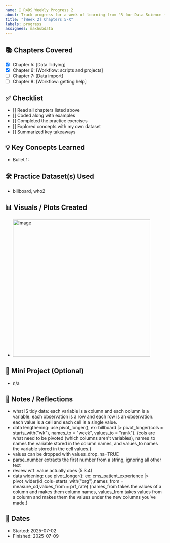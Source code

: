 ```yaml
---
name: 📘 R4DS Weekly Progress 2
about: Track progress for a week of learning from "R for Data Science (2e)"
title: "[Week 2] Chapters 5-X"
labels: progress
assignees: maxhubdata
---
```



## 📚 Chapters Covered
- [x] Chapter 5: [Data Tidying]
- [x] Chapter 6: [Workflow: scripts and projects]
- [ ] Chapter 7: [Data import]
- [ ] Chapter 8: [Workflow: getting help]

## ✅ Checklist

- [] Read all chapters listed above
- [] Coded along with examples
- [] Completed the practice exercises
- [] Explored concepts with my own dataset
- [] Summarized key takeaways

## 💡 Key Concepts Learned
- Bullet 1:

## 🛠️ Practice Dataset(s) Used
- billboard, who2

## 📊 Visuals / Plots Created
- <img width="434" alt="image" src="https://github.com/user-attachments/assets/89e3f5bb-9150-4530-a53a-ee909e3ead8b" />


## 🧪 Mini Project (Optional)
- n/a 

## 📝 Notes / Reflections
- what IS tidy data: each variable is a column and each column is a variable. each observation is a row and each row is an observation. each value is a cell and each cell is a single value. 
- data lengthening: use pivot_longer(), ex: billboard |> pivot_longer(cols = starts_with("wk"), names_to = "week", values_to = "rank"). {cols are what need to be pivoted (which columns aren't variables), names_to names the variable stored in the column names, and values_to names the variable stored in the cell values.}
- values can be dropped with values_drop_na=TRUE
- parse_number extracts the first number from a string, ignoring all other text
- review wtf .value actually does (5.3.4)
- data widening: use pivot_longer(): ex: cms_patient_experience |> pivot_wider(id_cols=starts_with("org"),names_from = measure_cd,values_from = prf_rate) {names_from takes the values of a column and makes them column names, values_from takes values from a column and makes them the values under the new columns you've made.}

## 📅 Dates
- Started: 2025-07-02
- Finished: 2025-07-09
